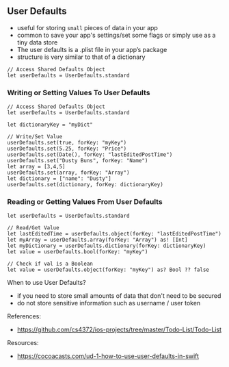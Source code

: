 ## User Defaults

- useful for storing `small` pieces of data in your app
- common to save your app's settings/set some flags or simply use as a tiny data store
- The user defaults is a .plist file in your app’s package
- structure is very similar to that of a dictionary

```
// Access Shared Defaults Object
let userDefaults = UserDefaults.standard
```

### Writing or Setting Values To User Defaults
```
// Access Shared Defaults Object
let userDefaults = UserDefaults.standard

let dictionaryKey = "myDict"

// Write/Set Value
userDefaults.set(true, forKey: "myKey")
userDefaults.set(5.25, forKey: "Price")
userDefaults.set(Date(), forKey: "lastEditedPostTime")
userDefaults.set("Dusty Buns", forKey: "Name")
let array = [3,4,5]
userDefaults.set(array, forKey: "Array")
let dictionary = ["name": "Dusty"]
userDefaults.set(dictionary, forKey: dictionaryKey)
```

### Reading or Getting Values From User Defaults
```
let userDefaults = UserDefaults.standard

// Read/Get Value
let lastEditedTime = userDefaults.object(forKey: "lastEditedPostTime")
let myArray = userDefaults.array(forKey: "Array") as! [Int]
let myDictionary = userDefaults.dictionary(forKey: dictionaryKey)
let value = userDefaults.bool(forKey: "myKey")

// Check if val is a Boolean
let value = userDefaults.object(forKey: "myKey") as? Bool ?? false
```

When to use User Defaults?
- if you need to store small amounts of data that don't need to be secured
-  do not store sensitive information such as username / user token

References:
- https://github.com/cs4372/ios-projects/tree/master/Todo-List/Todo-List

Resources:
- https://cocoacasts.com/ud-1-how-to-use-user-defaults-in-swift
